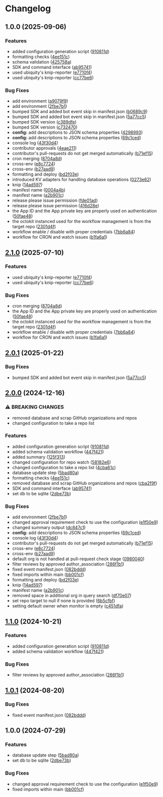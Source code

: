 # Changelog

## 1.0.0 (2025-09-06)


### Features

* added configuration generation script ([910811d](https://github.com/ubiquity-os-marketplace/daemon-merging/commit/910811df63ae916b2539eb016f87ed5694f57a27))
* formatting checks ([4ee151c](https://github.com/ubiquity-os-marketplace/daemon-merging/commit/4ee151ca05e8c6af064b90aaacaf5785b68600df))
* schema validation ([425758a](https://github.com/ubiquity-os-marketplace/daemon-merging/commit/425758a37097b5f2f153dc8895912e32b7d85228))
* SDK and command interface ([ab95741](https://github.com/ubiquity-os-marketplace/daemon-merging/commit/ab95741fbce345e71e801eeadfabedf3a0a222ec))
* used ubiquity's knip-reporter ([e7710f4](https://github.com/ubiquity-os-marketplace/daemon-merging/commit/e7710f4195b2116f530934bff3d66717f770c410))
* used ubiquity's knip-reporter ([cc77be6](https://github.com/ubiquity-os-marketplace/daemon-merging/commit/cc77be6e1d4196b0514fc5f5848c0aeb01426a64))


### Bug Fixes

* add environment ([a9079f9](https://github.com/ubiquity-os-marketplace/daemon-merging/commit/a9079f9e1c43fd1fa32f20407e6e0a2a05372a39))
* add environment ([2fbe7b1](https://github.com/ubiquity-os-marketplace/daemon-merging/commit/2fbe7b1aec710cc17239b6137bbc8e62e49655e6))
* bumped SDK and added bot event skip in manifest.json ([b0689c9](https://github.com/ubiquity-os-marketplace/daemon-merging/commit/b0689c90015200fb0f57274fdadbceadea14670d))
* bumped SDK and added bot event skip in manifest.json ([5a77cc5](https://github.com/ubiquity-os-marketplace/daemon-merging/commit/5a77cc53c61062a83bf979b05c2b71d05e5ffba4))
* bumped SDK version ([c389dfe](https://github.com/ubiquity-os-marketplace/daemon-merging/commit/c389dfe6bdbf7227d662e288c256f413935564b6))
* bumped SDK version ([c732470](https://github.com/ubiquity-os-marketplace/daemon-merging/commit/c73247082890d0136f76a0354b7477423ca96ae0))
* **config:** add descriptions to JSON schema properties ([4298993](https://github.com/ubiquity-os-marketplace/daemon-merging/commit/42989936d8a7092e275e818419d7f0a74c885978))
* **config:** add descriptions to JSON schema properties ([69c1ced](https://github.com/ubiquity-os-marketplace/daemon-merging/commit/69c1cedb036442a86ebf774ec7e6b865c3728186))
* console log ([43f30d4](https://github.com/ubiquity-os-marketplace/daemon-merging/commit/43f30d4de3bdc2c0e0ab571936faa3cca260a0c7))
* contributor approvals ([4eae211](https://github.com/ubiquity-os-marketplace/daemon-merging/commit/4eae211a01ed1b6a07ac1ef625d1402da1636cd7))
* contributor's pull-requests do not get merged automatically ([b71ef15](https://github.com/ubiquity-os-marketplace/daemon-merging/commit/b71ef15eb2fff662f83bf264b052d7f300bd6c46))
* cron merging ([8704a8d](https://github.com/ubiquity-os-marketplace/daemon-merging/commit/8704a8d2c284e655afa2318d2dd7552c346f62a1))
* cross-env ([e8c7724](https://github.com/ubiquity-os-marketplace/daemon-merging/commit/e8c7724b23bc2763f1f8bbb5b9aa91cf1bfd5078))
* cross-env ([b27aad9](https://github.com/ubiquity-os-marketplace/daemon-merging/commit/b27aad93fd6f4f55287f7247c9fee68524c10d6e))
* formatting and deploy ([bd2f03e](https://github.com/ubiquity-os-marketplace/daemon-merging/commit/bd2f03e829444555800b3c26c6708ef22e569db2))
* introduced KV adapters for handling database operations ([0273e62](https://github.com/ubiquity-os-marketplace/daemon-merging/commit/0273e62f73b653b966e638f3a877219d4e802920))
* knip ([14ad597](https://github.com/ubiquity-os-marketplace/daemon-merging/commit/14ad597fbe8444a640d7472bd2f0a4be94cff10c))
* manifest name ([0004a4b](https://github.com/ubiquity-os-marketplace/daemon-merging/commit/0004a4b54c5f601c6c994d0226e9403953c00d76))
* manifest name ([a2b901c](https://github.com/ubiquity-os-marketplace/daemon-merging/commit/a2b901c5fa6da976bc117f36406b212e827fe91b))
* release please issue permission ([fde01ad](https://github.com/ubiquity-os-marketplace/daemon-merging/commit/fde01ad94961b6710c05a74294e0db2c46c00d42))
* release please issue permission ([416d28e](https://github.com/ubiquity-os-marketplace/daemon-merging/commit/416d28e6178c1b2a8f942f17ec870106e25a1ed1))
* the App ID and the App private key are properly used on authentication ([50fae48](https://github.com/ubiquity-os-marketplace/daemon-merging/commit/50fae483505665dde33702d3d6e5f216124714a8))
* the octokit instanced used for the workflow management is from the target repo ([2301d4f](https://github.com/ubiquity-os-marketplace/daemon-merging/commit/2301d4f6b7dce669ab30074c9e82297b513ef78e))
* workflow enable / disable with proper credentials ([7bb6a84](https://github.com/ubiquity-os-marketplace/daemon-merging/commit/7bb6a84d61c16b705eed0c551c4e43d49eebbf58))
* workflow for CRON and watch issues ([b1fa6a1](https://github.com/ubiquity-os-marketplace/daemon-merging/commit/b1fa6a1a5745e552191f7e764484dd268061f102))

## [2.1.0](https://github.com/ubiquity-os-marketplace/daemon-merging/compare/v2.0.1...v2.1.0) (2025-07-10)


### Features

* used ubiquity's knip-reporter ([e7710f4](https://github.com/ubiquity-os-marketplace/daemon-merging/commit/e7710f4195b2116f530934bff3d66717f770c410))
* used ubiquity's knip-reporter ([cc77be6](https://github.com/ubiquity-os-marketplace/daemon-merging/commit/cc77be6e1d4196b0514fc5f5848c0aeb01426a64))


### Bug Fixes

* cron merging ([8704a8d](https://github.com/ubiquity-os-marketplace/daemon-merging/commit/8704a8d2c284e655afa2318d2dd7552c346f62a1))
* the App ID and the App private key are properly used on authentication ([50fae48](https://github.com/ubiquity-os-marketplace/daemon-merging/commit/50fae483505665dde33702d3d6e5f216124714a8))
* the octokit instanced used for the workflow management is from the target repo ([2301d4f](https://github.com/ubiquity-os-marketplace/daemon-merging/commit/2301d4f6b7dce669ab30074c9e82297b513ef78e))
* workflow enable / disable with proper credentials ([7bb6a84](https://github.com/ubiquity-os-marketplace/daemon-merging/commit/7bb6a84d61c16b705eed0c551c4e43d49eebbf58))
* workflow for CRON and watch issues ([b1fa6a1](https://github.com/ubiquity-os-marketplace/daemon-merging/commit/b1fa6a1a5745e552191f7e764484dd268061f102))

## [2.0.1](https://github.com/ubiquity-os-marketplace/daemon-merging/compare/v2.0.0...v2.0.1) (2025-01-22)


### Bug Fixes

* bumped SDK and added bot event skip in manifest.json ([5a77cc5](https://github.com/ubiquity-os-marketplace/daemon-merging/commit/5a77cc53c61062a83bf979b05c2b71d05e5ffba4))

## [2.0.0](https://github.com/ubiquity-os-marketplace/daemon-merging/compare/v1.2.0...v2.0.0) (2024-12-16)


### ⚠ BREAKING CHANGES

* removed database and scrap GitHub organizations and repos
* changed configuration to take a repo list

### Features

* added configuration generation script ([910811d](https://github.com/ubiquity-os-marketplace/daemon-merging/commit/910811df63ae916b2539eb016f87ed5694f57a27))
* added schema validation workflow ([447f421](https://github.com/ubiquity-os-marketplace/daemon-merging/commit/447f4215c8fffeb07e86f6c025f649ec1feb30e0))
* added summary ([125f313](https://github.com/ubiquity-os-marketplace/daemon-merging/commit/125f31304bf94a1928f05490d48e5fb1dc0bf66e))
* changed configuration for repo watch ([58182e6](https://github.com/ubiquity-os-marketplace/daemon-merging/commit/58182e6b27fe286f29e63683855ee632c088dca9))
* changed configuration to take a repo list ([4cba61c](https://github.com/ubiquity-os-marketplace/daemon-merging/commit/4cba61c4351f4d61d1c7daf6cdb37b8594f42428))
* database update step ([5bad80a](https://github.com/ubiquity-os-marketplace/daemon-merging/commit/5bad80a8049890dcf16a5661caadfdacc89fdf2b))
* formatting checks ([4ee151c](https://github.com/ubiquity-os-marketplace/daemon-merging/commit/4ee151ca05e8c6af064b90aaacaf5785b68600df))
* removed database and scrap GitHub organizations and repos ([cba2f9f](https://github.com/ubiquity-os-marketplace/daemon-merging/commit/cba2f9f575551e7191b09b36207d771e6b2100ca))
* SDK and command interface ([ab95741](https://github.com/ubiquity-os-marketplace/daemon-merging/commit/ab95741fbce345e71e801eeadfabedf3a0a222ec))
* set db to be sqlite ([2dbe73b](https://github.com/ubiquity-os-marketplace/daemon-merging/commit/2dbe73be10f9ae436050f6b3626890db847c166c))


### Bug Fixes

* add environment ([2fbe7b1](https://github.com/ubiquity-os-marketplace/daemon-merging/commit/2fbe7b1aec710cc17239b6137bbc8e62e49655e6))
* changed approval requirement check to use the configuration ([e1f50e9](https://github.com/ubiquity-os-marketplace/daemon-merging/commit/e1f50e95576f81ce01196bbdc0890b0617bf23df))
* changed summary output ([dc847c1](https://github.com/ubiquity-os-marketplace/daemon-merging/commit/dc847c1699c40f3f44a7b8482435d5fd9e838844))
* **config:** add descriptions to JSON schema properties ([69c1ced](https://github.com/ubiquity-os-marketplace/daemon-merging/commit/69c1cedb036442a86ebf774ec7e6b865c3728186))
* console log ([43f30d4](https://github.com/ubiquity-os-marketplace/daemon-merging/commit/43f30d4de3bdc2c0e0ab571936faa3cca260a0c7))
* contributor's pull-requests do not get merged automatically ([b71ef15](https://github.com/ubiquity-os-marketplace/daemon-merging/commit/b71ef15eb2fff662f83bf264b052d7f300bd6c46))
* cross-env ([e8c7724](https://github.com/ubiquity-os-marketplace/daemon-merging/commit/e8c7724b23bc2763f1f8bbb5b9aa91cf1bfd5078))
* cross-env ([b27aad9](https://github.com/ubiquity-os-marketplace/daemon-merging/commit/b27aad93fd6f4f55287f7247c9fee68524c10d6e))
* default org is not handled at pull-request check stage ([0980040](https://github.com/ubiquity-os-marketplace/daemon-merging/commit/09800408ff6c07e50e001ebf8b5f45988a6cc0eb))
* filter reviews by approved author_association ([286f1b1](https://github.com/ubiquity-os-marketplace/daemon-merging/commit/286f1b1fcc7da02a50f6c0caf1854870eee0f36d))
* fixed event manifest.json ([082bddd](https://github.com/ubiquity-os-marketplace/daemon-merging/commit/082bddd7a8f3278d343c102b1fcdd7269ce5a91d))
* fixed imports within main ([bb001cf](https://github.com/ubiquity-os-marketplace/daemon-merging/commit/bb001cf3204593a79b2d214941940a9a44675c00))
* formatting and deploy ([bd2f03e](https://github.com/ubiquity-os-marketplace/daemon-merging/commit/bd2f03e829444555800b3c26c6708ef22e569db2))
* knip ([14ad597](https://github.com/ubiquity-os-marketplace/daemon-merging/commit/14ad597fbe8444a640d7472bd2f0a4be94cff10c))
* manifest name ([a2b901c](https://github.com/ubiquity-os-marketplace/daemon-merging/commit/a2b901c5fa6da976bc117f36406b212e827fe91b))
* removed space in additional org in query search ([df70e07](https://github.com/ubiquity-os-marketplace/daemon-merging/commit/df70e0794787cda05554a157c3d73999a0df11fc))
* set repo target to null if none is provided ([6b5cfbf](https://github.com/ubiquity-os-marketplace/daemon-merging/commit/6b5cfbfc406ea581c5790b705631ad3bdbbb20a7))
* setting default owner when monitor is empty ([c451dfa](https://github.com/ubiquity-os-marketplace/daemon-merging/commit/c451dfa1a87deb4130262f5c8efbac86ca5eddfb))

## [1.1.0](https://github.com/ubiquity-os-marketplace/daemon-merging/compare/v1.0.1...v1.1.0) (2024-10-21)


### Features

* added configuration generation script ([910811d](https://github.com/ubiquity-os-marketplace/daemon-merging/commit/910811df63ae916b2539eb016f87ed5694f57a27))
* added schema validation workflow ([447f421](https://github.com/ubiquity-os-marketplace/daemon-merging/commit/447f4215c8fffeb07e86f6c025f649ec1feb30e0))


### Bug Fixes

* filter reviews by approved author_association ([286f1b1](https://github.com/ubiquity-os-marketplace/daemon-merging/commit/286f1b1fcc7da02a50f6c0caf1854870eee0f36d))

## [1.0.1](https://github.com/ubiquibot/automated-merging/compare/v1.0.0...v1.0.1) (2024-08-20)


### Bug Fixes

* fixed event manifest.json ([082bddd](https://github.com/ubiquibot/automated-merging/commit/082bddd7a8f3278d343c102b1fcdd7269ce5a91d))

## 1.0.0 (2024-07-29)

### Features

- database update step ([5bad80a](https://github.com/ubiquibot/automated-merging/commit/5bad80a8049890dcf16a5661caadfdacc89fdf2b))
- set db to be sqlite ([2dbe73b](https://github.com/ubiquibot/automated-merging/commit/2dbe73be10f9ae436050f6b3626890db847c166c))

### Bug Fixes

- changed approval requirement check to use the configuration ([e1f50e9](https://github.com/ubiquibot/automated-merging/commit/e1f50e95576f81ce01196bbdc0890b0617bf23df))
- fixed imports within main ([bb001cf](https://github.com/ubiquibot/automated-merging/commit/bb001cf3204593a79b2d214941940a9a44675c00))
